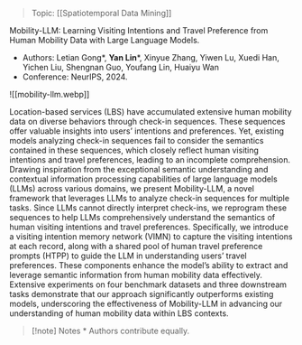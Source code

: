 > Topic: [[Spatiotemporal Data Mining]]

Mobility-LLM: Learning Visiting Intentions and Travel Preference from Human Mobility Data with Large Language Models.
- Authors: Letian Gong\*, **Yan Lin**\*, Xinyue Zhang, Yiwen Lu, Xuedi Han, Yichen Liu, Shengnan Guo, Youfang Lin, Huaiyu Wan
- Conference: NeurIPS, 2024.

![[mobility-llm.webp]]

Location-based services (LBS) have accumulated extensive human mobility data on diverse behaviors through check-in sequences. These sequences offer valuable insights into users’ intentions and preferences. Yet, existing models analyzing check-in sequences fail to consider the semantics contained in these sequences, which closely reflect human visiting intentions and travel preferences, leading to an incomplete comprehension. Drawing inspiration from the exceptional semantic understanding and contextual information processing capabilities of large language models (LLMs) across various domains, we present Mobility-LLM, a novel framework that leverages LLMs to analyze check-in sequences for multiple tasks. Since LLMs cannot directly interpret check-ins, we reprogram these sequences to help LLMs comprehensively understand the semantics of human visiting intentions and travel preferences. Specifically, we introduce a visiting intention memory network (VIMN) to capture the visiting intentions at each record, along with a shared pool of human travel preference prompts (HTPP) to guide the LLM in understanding users’ travel preferences. These components enhance the model’s ability to extract and leverage semantic information from human mobility data effectively. Extensive experiments on four benchmark datasets and three downstream tasks demonstrate that our approach significantly outperforms existing models, underscoring the effectiveness of Mobility-LLM in advancing our understanding of human mobility data within LBS contexts.

> [!note] Notes
> \* Authors contribute equally.